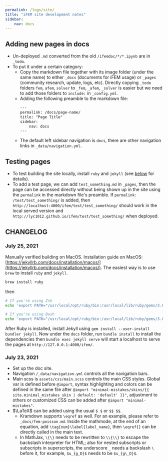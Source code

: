 ```yaml
---
permalink: /logs/site/
title: "iFEM site development notes"
sidebar:
    nav: docs
---
```




## Adding new pages in docs
- Un-deployed `.md` converted from the old `/ifemdoc/*/*.ipynb` are in `_todo`.
- To put it under a certain category:
    - Copy the markdown file together with its image folder (under the same name) to either `_docs` (documents for iFEM usage) or `_pages` (community research, update, logs, etc). Directly copying `_todo` folders `fem`, `afem`, `solver` to `_fem`, `_afem`, `_solver` is easier but we need to add those folders to `include:` in `_config.yml`. 
    - Adding the following preamble to the markdown file:
        ```html
        ---
        permalink: /docs/page-name/
        title: "Page Title"
        sidebar:
            nav: docs
        ---
        ```
    - The default left sidebar navigation is `docs`, there are other navigation links in `_data/navigation.yml`.

## Testing pages
- To test building the site locally, install `ruby` and `jekyll` (see [below](#july-25-2021) for details).
- To add a test page, we can add `test_something.md` in `_pages`, then the page can be accessed directly without being shown up in the site using the `permalink` in the markdown file's preamble. If `permalink: /test/test_something/` is added, then `http://localhost:4000/ifem/test/test_something/` should work in the local served version and `http://lyc1012.github.io/ifem/test/test_something/` when deployed.


## CHANGELOG

### July 25, 2021
Manually verified building on MacOS. Installation guide on MacOS: [https://jekyllrb.com/docs/installation/macos/](https://jekyllrb.com/docs/installation/macos/). The easiest way is to use `brew` to install `ruby` and `jekyll`.
```bash
brew install ruby
```
then
```bash
# If you're using Zsh
echo 'export PATH="/usr/local/opt/ruby/bin:/usr/local/lib/ruby/gems/3.0.0/bin:$PATH"' >> ~/.zshrc

# If you're using Bash
echo 'export PATH="/usr/local/opt/ruby/bin:/usr/local/lib/ruby/gems/3.0.0/bin:$PATH"' >> ~/.bash_profile
```
After Ruby is installed, install Jekyll using `gem install --user-install bundler jekyll`. Now under the `docs` folder, run `bundle install` to install the dependencies then `bundle exec jekyll serve` will start a localhost to serve the pages at `http://127.0.0.1:4000/ifem/`.

### July 23, 2021
- Set up the doc site.
- Navigation `/_data/navigation.yml` controls all the navigation bars.
- Main scss is `assets/css/main.scss` controls the main CSS styles. Global var is defined before `@import`, syntax highlighting and colors can be defined in the same file after `@import "minimal-mistakes/skins/{{ site.minimal_mistakes_skin | default: 'default' }}"`, adjustment to others or customized CSS can be added after `@import "minimal-mistakes"`.
- $\LaTeX$ can be added using the usual `$ $` or `$$ $$`. 
    - Kramdown supports `\eqref` as well. For an example, please refer to `_docs/fem-poisson.md`. Inside the mathmode, at the end of an equation, add `\tag{num}\label{label_name}`, then `\eqref{}` can be directly called in the main text.
    - In MathJax, `\{\}` needs to be rewritten to `\\{\\}` to escape the backslash interpreter for HTML; also for nested subscripts or subscripts in superscripts, the underscore `_` needs a backslash `\` before it, for example, `$u_{g_D}$` needs to be `$u_{g\_D}$`.